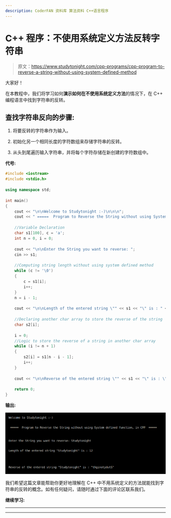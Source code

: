 ```yaml
---
description: CoderFAN 资料库 算法资料 C++语言程序
---
```


# C++ 程序：不使用系统定义方法反转字符串

> 原文：<https://www.studytonight.com/cpp-programs/cpp-program-to-reverse-a-string-without-using-system-defined-method>

大家好！

在本教程中，我们将学习如何**演示如何在不使用系统定义方法**的情况下，在 C++ 编程语言中找到字符串的反转。

## **查找字符串反向的步骤:**

1.  将要反转的字符串作为输入。

2.  初始化另一个相同长度的字符数组来存储字符串的反转。

3.  从头到尾遍历输入字符串，并将每个字符存储在新创建的字符数组中。

**代号:**

```cpp
#include <iostream>
#include <stdio.h>

using namespace std;

int main()
{
    cout << "\n\nWelcome to Studytonight :-)\n\n\n";
    cout << " =====  Program to Reverse the String without using System defined function, in CPP  ===== \n\n";

    //Variable Declaration
    char s1[100], c = 'a';
    int n = 0, i = 0;

    cout << "\n\nEnter the String you want to reverse: ";
    cin >> s1;

    //Computing string length without using system defined method
    while (c != '\0')
    {
        c = s1[i];
        i++;
    }
    n = i - 1;

    cout << "\n\nLength of the entered string \"" << s1 << "\" is : " << n << "\n\n\n";

    //Declaring another char array to store the reverse of the string
    char s2[i];

    i = 0;
    //Logic to store the reverse of a string in another char array
    while (i != n + 1)
    {
        s2[i] = s1[n - i - 1];
        i++;
    }

    cout << "\n\nReverse of the entered string \"" << s1 << "\" is : \"" << s2 << "\"\n\n\n";

    return 0;
} 
```

**输出:**

![C++ string reverse](img/e3413049f66f22d66e3e7feefe1c106f.png)

我们希望这篇文章能帮助你更好地理解在 C++ 中不用系统定义的方法就能找到字符串的反转的概念。如有任何疑问，请随时通过下面的评论区联系我们。

**继续学习:**

* * *

* * *